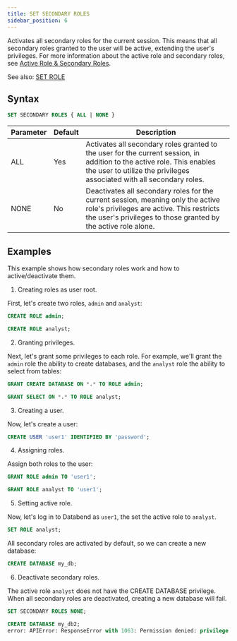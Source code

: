 ```yaml
---
title: SET SECONDARY ROLES
sidebar_position: 6
---
```


Activates all secondary roles for the current session. This means that all secondary roles granted to the user will be active, extending the user's privileges. For more information about the active role and secondary roles, see [Active Role & Secondary Roles](/guides/security/access-control/roles#active-role--secondary-roles).

See also: [SET ROLE](04-user-set-role.md)

## Syntax

```sql
SET SECONDARY ROLES { ALL | NONE }
```

| Parameter | Default | Description                                                                                                                                                                                     |
|-----------|---------|-------------------------------------------------------------------------------------------------------------------------------------------------------------------------------------------------|
| ALL       | Yes     | Activates all secondary roles granted to the user for the current session, in addition to the active role. This enables the user to utilize the privileges associated with all secondary roles. |
| NONE      | No      | Deactivates all secondary roles for the current session, meaning only the active role's privileges are active. This restricts the user's privileges to those granted by the active role alone.  |

## Examples

This example shows how secondary roles work and how to active/deactivate them.

1. Creating roles as user root.

First, let's create two roles, `admin` and `analyst`:

```sql
CREATE ROLE admin;

CREATE ROLE analyst;
```

2. Granting privileges.

Next, let's grant some privileges to each role. For example, we'll grant the `admin` role the ability to create databases, and the `analyst` role the ability to select from tables:

```sql
GRANT CREATE DATABASE ON *.* TO ROLE admin;

GRANT SELECT ON *.* TO ROLE analyst;
```

3. Creating a user.

Now, let's create a user:

```sql
CREATE USER 'user1' IDENTIFIED BY 'password';
```

4. Assigning roles.

Assign both roles to the user:

```sql
GRANT ROLE admin TO 'user1';

GRANT ROLE analyst TO 'user1';
```

5. Setting active role. 

Now, let's log in to Databend as `user1`, the set the active role to `analyst`.

```sql
SET ROLE analyst;
```

All secondary roles are activated by default, so we can create a new database:

```sql
CREATE DATABASE my_db;
```

6. Deactivate secondary roles.

The active role `analyst` does not have the CREATE DATABASE privilege. When all secondary roles are deactivated, creating a new database will fail.

```sql
SET SECONDARY ROLES NONE;

CREATE DATABASE my_db2;
error: APIError: ResponseError with 1063: Permission denied: privilege [CreateDatabase] is required on *.* for user 'user1'@'%' with roles [analyst,public]
```